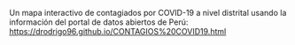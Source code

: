 Un mapa interactivo de contagiados por COVID-19 a nivel distrital usando la información del portal de datos abiertos de Perú:  
https://drodrigo96.github.io/CONTAGIOS%20COVID19.html

